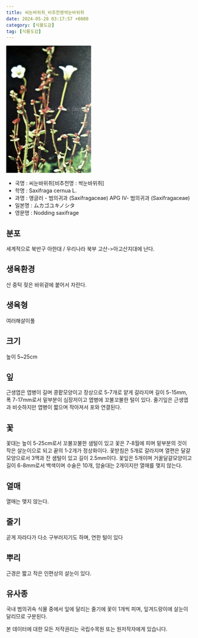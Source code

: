 ```yaml
---
title: 씨눈바위취_비추천명싹눈바위취
date: 2024-05-28 03:17:57 +0800
category: [식물도감]
tag: [식물도감]
---
```




![씨눈바위취[비추천명 : 싹눈바위취]](/assets/img/fileUpload/plants/basic/Saxifragaceae/Saxifraga/6918/2_th2.JPG)
- 국명 : 씨눈바위취[비추천명 : 싹눈바위취]
- 학명 : Saxifraga cernua L.
- 과명 : 앵글러 - 범의귀과 (Saxifragaceae) APG Ⅳ- 범의귀과 (Saxifragaceae)
- 일본명 : ムカゴユキノシタ
- 영문명 : Nodding saxifrage


## 분포
세계적으로 북반구 아한대 / 우리나라 북부 고산->아고산지대에 난다.
## 생육환경
산 중턱 젖은 바위겉에 붙어서 자란다.
## 생육형
여러해살이풀 
## 크기
높이 5~25cm
## 잎
근생엽은 엽병이 길며 콩팥모양이고 장상으로 5-7개로 얕게 갈라지며 길이 5-15mm, 폭 7-17mm로서 밑부분이 심장저이고 엽병에 꼬불꼬불한 털이 있다. 줄기잎은 근생엽과 비슷하지만 엽병이 짧으며 작아져서 포와 연결된다.
## 꽃
꽃대는 높이 5-25cm로서 꼬불꼬불한 샘털이 있고 꽃은 7-8월에 피며 밑부분의 것이 작은 살눈이으로 되고 끝의 1-2개가 정상화이다. 꽃받침은 5개로 갈라지며 열편은 달걀모양으로서 3맥과 잔 샘털이 있고 길이 2.5mm이다. 꽃잎은 5개이며 거꿀달걀모양이고 길이 6-8mm로서 백색이며 수술은 10개, 암술대는 2개이지만 열매를 맺지 않는다.
## 열매
열매는 맺지 않는다.
## 줄기
곧게 자라다가 다소 구부러지기도 하며, 연한 털이 있다
## 뿌리
근경은 짧고 작은 인편상의 살눈이 있다.
## 유사종
국내 범의귀속 식물 중에서 잎에 달리는 줄기에 꽃이 1개씩 피며, 잎겨드랑이에 살눈이 달리므로 구분된다.






본 데이터에 대한 모든 저작권리는 국립수목원 또는 원저작자에게 있습니다.
